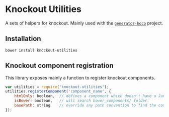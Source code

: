 # Knockout Utilities

A sets of helpers for knockout. Mainly used with the [`generator-koco`](https://github.com/Allov/generator-koco) project.

## Installation

    bower install knockout-utilities
    
## Knockout component registration

This library exposes mainly a function to register knockout components.

```javascript
var utilities = require('knockout-utilities');
utilities.registerComponent('component_name', {
    htmlOnly: boolean,  // defines a component which doesn't have a JavaScript backend.
    isBower: boolean,   // will search bower_components/ folder.
    basePath: string    // override any path convention to find the component.
});
```
